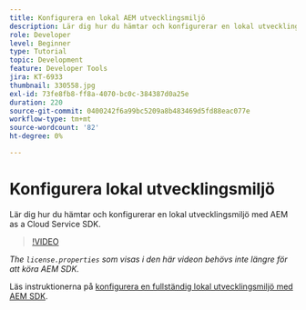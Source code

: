 ```yaml
---
title: Konfigurera en lokal AEM utvecklingsmiljö
description: Lär dig hur du hämtar och konfigurerar en lokal utvecklingsmiljö med AEM as a Cloud Service SDK.
role: Developer
level: Beginner
type: Tutorial
topic: Development
feature: Developer Tools
jira: KT-6933
thumbnail: 330558.jpg
exl-id: 73fe8fb8-ff8a-4070-bc0c-384387d0a25e
duration: 220
source-git-commit: 0400242f6a99bc5209a8b483469d5fd88eac077e
workflow-type: tm+mt
source-wordcount: '82'
ht-degree: 0%

---
```


# Konfigurera lokal utvecklingsmiljö

Lär dig hur du hämtar och konfigurerar en lokal utvecklingsmiljö med AEM as a Cloud Service SDK.

>[!VIDEO](https://video.tv.adobe.com/v/330558?quality=12&learn=on)

_The `license.properties` som visas i den här videon behövs inte längre för att köra AEM SDK._

Läs instruktionerna på [konfigurera en fullständig lokal utvecklingsmiljö med AEM SDK](https://experienceleague.adobe.com/docs/experience-manager-learn/cloud-service/local-development-environment-set-up/overview.html).
